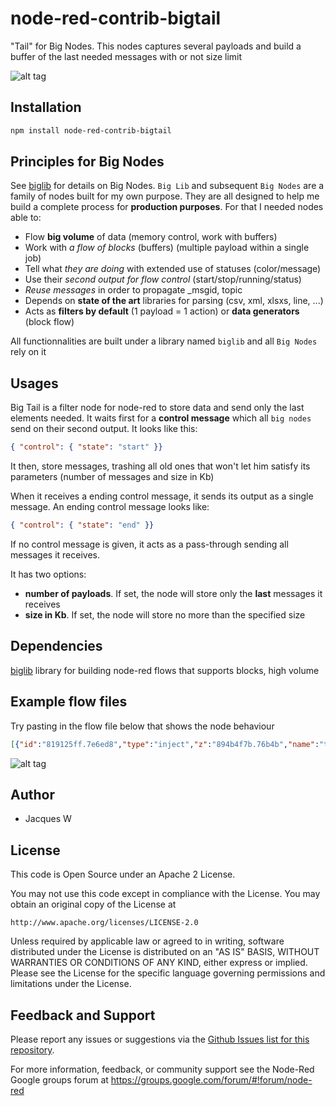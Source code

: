 # node-red-contrib-bigtail

"Tail" for Big Nodes. This nodes captures several payloads and build a buffer of the last needed messages with or not size limit

![alt tag](https://cloud.githubusercontent.com/assets/18165555/15455823/d4666a48-205f-11e6-8a46-a508159a5475.png)

## Installation
```bash
npm install node-red-contrib-bigtail
```

## Principles for Big Nodes
 
See [biglib](https://www.npmjs.com/package/node-red-biglib) for details on Big Nodes.
`Big Lib` and subsequent `Big Nodes` are a family of nodes built for my own purpose. They are all designed to help me build a complete process for **production purposes**. For that I needed nodes able to:

* Flow **big volume** of data (memory control, work with buffers)
* Work with *a flow of blocks* (buffers) (multiple payload within a single job)
* Tell what *they are doing* with extended use of statuses (color/message)
* Use their *second output for flow control* (start/stop/running/status)
* *Reuse messages* in order to propagate _msgid, topic
* Depends on **state of the art** libraries for parsing (csv, xml, xlsxs, line, ...)
* Acts as **filters by default** (1 payload = 1 action) or **data generators** (block flow)

All functionnalities are built under a library named `biglib` and all `Big Nodes` rely on it

## Usages

Big Tail is a filter node for node-red to store data and send only the last elements needed. 
It waits first for a **control message** which all `big nodes` send on their second output. It looks like this:

```json
{ "control": { "state": "start" }}
```

It then, store messages, trashing all old ones that won't let him satisfy its parameters (number of messages and size in Kb)

When it receives a ending control message, it sends its output as a single message. An ending control message looks like:

```json
{ "control": { "state": "end" }}
```

If no control message is given, it acts as a pass-through sending all messages it receives.

It has two options:

* **number of payloads**. If set, the node will store only the **last** messages it receives
* **size in Kb**. If set, the node will store no more than the specified size

## Dependencies

[biglib](https://www.npmjs.com/package/node-red-biglib) library for building node-red flows that supports blocks, high volume

## Example flow files

  Try pasting in the flow file below that shows the node behaviour 

```json
[{"id":"819125ff.7e6ed8","type":"inject","z":"894b4f7b.76b4b","name":"trigger","topic":"","payload":"","payloadType":"date","repeat":"","crontab":"","once":true,"x":130,"y":540,"wires":[["d4918a0c.2b6e78"]]},{"id":"2ac3bdc8.d53c42","type":"bigtail","z":"894b4f7b.76b4b","name":"last 10","size":"10","add_cr":true,"size_kbyte":"","x":450,"y":500,"wires":[["57c9c569.a8363c"],[]]},{"id":"d4918a0c.2b6e78","type":"function","z":"894b4f7b.76b4b","name":"seeder","func":"node.send({ \"control\": { \"state\": \"start\"}});\nfor (i = 0; i < 100; i++) {\n    node.send({ \"payload\": \"This is line #\" + (i+1) });\n}\nnode.send({ \"control\": { \"state\": \"end\" }});","outputs":1,"noerr":0,"x":290,"y":540,"wires":[["2ac3bdc8.d53c42","a2b5eb7c.5d4a18"]]},{"id":"57c9c569.a8363c","type":"debug","z":"894b4f7b.76b4b","name":"","active":true,"console":"false","complete":"false","x":630,"y":500,"wires":[]},{"id":"69b31138.964cf","type":"comment","z":"894b4f7b.76b4b","name":"Big Tail sample","info":"","x":140,"y":480,"wires":[]},{"id":"a2b5eb7c.5d4a18","type":"bigtail","z":"894b4f7b.76b4b","name":"last 10","size":"","add_cr":true,"size_kbyte":"0.5","x":450,"y":580,"wires":[["84da5f92.7b25a"],[]]},{"id":"84da5f92.7b25a","type":"debug","z":"894b4f7b.76b4b","name":"","active":true,"console":"false","complete":"false","x":630,"y":580,"wires":[]}]
```

![alt tag](https://cloud.githubusercontent.com/assets/18165555/15455822/d1baad68-205f-11e6-99c4-5043d10c0cd7.png)

## Author

  - Jacques W

## License

This code is Open Source under an Apache 2 License.

You may not use this code except in compliance with the License. You may obtain an original copy of the License at

    http://www.apache.org/licenses/LICENSE-2.0

Unless required by applicable law or agreed to in writing, software distributed under the License is distributed on an
"AS IS" BASIS, WITHOUT WARRANTIES OR CONDITIONS OF ANY KIND, either express or implied. Please see the
License for the specific language governing permissions and limitations under the License.

## Feedback and Support

Please report any issues or suggestions via the [Github Issues list for this repository](https://github.com/Jacques44/node-red-contrib-bigline/issues).

For more information, feedback, or community support see the Node-Red Google groups forum at https://groups.google.com/forum/#!forum/node-red


